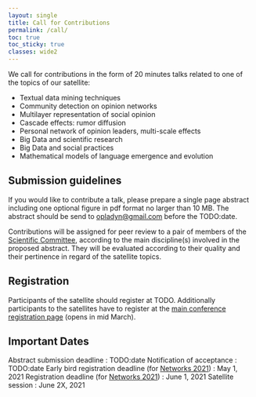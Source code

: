 ```yaml
---
layout: single
title: Call for Contributions
permalink: /call/
toc: true
toc_sticky: true
classes: wide2
---
```


We call for contributions in the form of 20 minutes talks related to one of the topics of our satellite:

* Textual data mining techniques
* Community detection on opinion networks
* Multilayer representation of social opinion
* Cascade effects: rumor diffusion
* Personal network of opinion leaders, multi-scale effects
* Big Data and scientific research
* Big Data and social practices
* Mathematical models of language emergence and evolution

## Submission guidelines

If you would like to contribute a talk, please prepare a single page abstract including one optional figure in pdf format no larger than 10 MB.
The abstract should be send to [opladyn@gmail.com](mailto:opladyn@gmail.com) before the TODO:date.

Contributions will be assigned for peer review to a pair of members of the [Scientific Committee](/organizer.md/#scientific-committee), according to the main discipline(s) involved in the proposed abstract. They will be evaluated according to their quality and their pertinence in regard of the satellite topics.


## Registration

Participants of the satellite should register at TODO.
Additionally participants to the satellites have to register at the [main conference registration page](https://networks2021.net/) (opens in mid March).


## Important Dates

Abstract submission deadline
: TODO:date
Notification of acceptance
: TODO:date
Early bird registration deadline (for [Networks 2021](https://networks2021.net/))
: May 1, 2021
Registration deadline (for [Networks 2021](https://networks2021.net/))
: June 1, 2021
Satellite session
: June 2X, 2021
